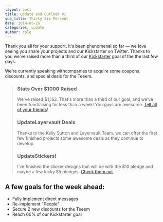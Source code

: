 ```yaml
---
layout: post
title: Update and Outlook #1
sub_title: Thirty Six Percent
date: 2014-08-26
categories: update
author: cole
---
```


Thank you all for your support. It's been phenomenal so far — we love seeing you share your projects and our Kickstarter on Twitter. Thanks to you we've raised more than a third of our [Kickstarter](http://fund.meeet.co) goal of the the last few days. 

We're currently speaking withcompanies to acquire some coupons, discounts, and special deals for the Teeem.

<blockquote>
<h3><span class="stats">Stats</span> Over $1000 Raised</h3>
We've raised $1,163. That's more than a third of our goal, and we've been fundraising for less than a week! You guys are awesome. <a href="https://twitter.com/intent/tweet?text=Meeet%20by%20Meeet%20Co&via=kickstarter&url=http://kck.st/1kYExFk">Tell all of your friends</a>!

<h3><span class="update">Update</span>Layervault Deals</h3>
Thanks to the Kelly Sutton and Layervault Team, we can offer the first few finished projects some awesome deals as they continue to develop.

<h3><span class="update">Update</span>Stickers!</h3>
I've finished the sticker designs that will be with the $10 pledge and maybe a few lucky $5 pledges. <a href="https://www.kickstarter.com/projects/meeet/meeet-co-finish-your-side-projects-find-your-next/posts/960745">Check them out</a>.
</blockquote>

## A few goals for the week ahead:

- Fully implement direct messages
- Re-implement "People"
- Secure 2 new discounts for the Teeem
- Reach 60% of our Kickstarter goal
